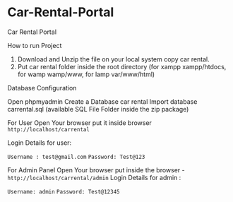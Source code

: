 # Car-Rental-Portal
Car Rental Portal

How to run Project
1. Download and Unzip the file on your local system copy car rental.
2. Put car rental folder inside the root directory (for xampp xampp/htdocs, for wamp wamp/www, for lamp var/www/html)



 
Database Configuration

Open phpmyadmin
Create a Database car rental
Import database carrental.sql (available SQL File Folder inside the zip package)

For User
Open Your browser put it inside browser 
``` http://localhost/carrental ```

Login Details for user:

```Username : test@gmail.com```
```Password: Test@123```

For Admin Panel
Open Your browser put inside the browser -
``` http://localhost/carrental/admin ```
Login Details for admin :

```Username: admin```
```Password: Test@12345```
